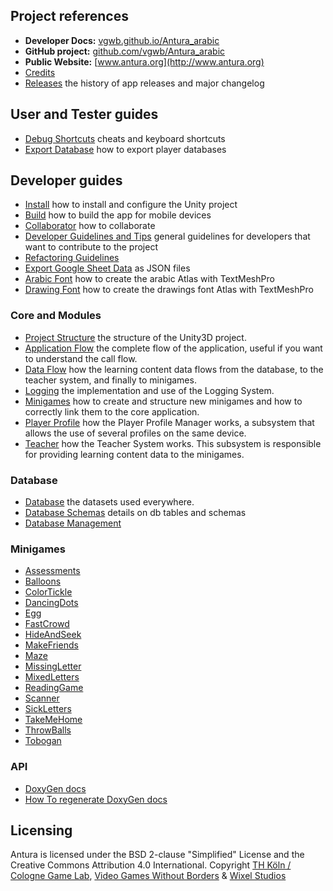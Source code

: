 ## Project references
- **Developer Docs:** [vgwb.github.io/Antura_arabic](https://vgwb.github.io/Antura_arabic)
- **GitHub project:** [github.com/vgwb/Antura_arabic](https://github.com/vgwb/Antura_arabic)
- **Public Website:** [www.antura.org](http://www.antura.org)
- [Credits](Credits.md)
- [Releases](Releases.md) the history of app releases and major changelog

## User and Tester guides
- [Debug Shortcuts](HowTo/DebugShortcuts.md) cheats and keyboard shortcuts
- [Export Database](HowTo/ExportPlayerDatabase.md) how to export player databases

## Developer guides
- [Install](HowTo/INSTALL.md) how to install and configure the Unity project
- [Build](HowTo/Build.md) how to build the app for mobile devices
- [Collaborator](Guidelines/Collaborator.md) how to collaborate
- [Developer Guidelines and Tips](Guidelines/DeveloperGuidelines.md) general guidelines for developers that want to contribute to the project
- [Refactoring Guidelines](Guidelines/RefactoringGuidelines.md)
- [Export Google Sheet Data](HowTo/ExportGoogleSheetData.md) as JSON files
- [Arabic Font](HowTo/ArabicFont.md) how to create the arabic Atlas with TextMeshPro
- [Drawing Font](HowTo/DrawingsFont.md) how to create the drawings font Atlas with TextMeshPro

### Core and Modules
- [Project Structure](Guidelines/ProjectStructure.md) the structure of the Unity3D project.
- [Application Flow](Modules/ApplicationFlow.md) the complete flow of the application, useful if you want to understand the call flow.
- [Data Flow](Modules/DataFlow.md) how the learning content data flows from the database, to the teacher system, and finally to minigames.
- [Logging](Modules/Logging.md) the implementation and use of the Logging System.
- [Minigames](Modules/Minigames.md) how to create and structure new minigames and how to correctly link them to the core application.
- [Player Profile](Modules/PlayerProfile.md) how the Player Profile Manager works, a subsystem that allows the use of several profiles on the same device.
- [Teacher](Modules/Teacher.md) how the Teacher System works. This subsystem is responsible for providing learning content data to the minigames.

### Database
- [Database](Modules/Database.md) the datasets used everywhere.
- [Database Schemas](Modules/DatabaseSchemas.md) details on db tables and schemas
- [Database Management](Modules/DatabaseManagement.md)

### Minigames
- [Assessments](Minigames/Assessments.md)
- [Balloons](Minigames/Balloons.md)
- [ColorTickle](Minigames/ColorTickle.md)
- [DancingDots](Minigames/DancingDots.md)
- [Egg](Minigames/Egg.md)
- [FastCrowd](Minigames/FastCrowd.md)
- [HideAndSeek](Minigames/HideAndSeek.md)
- [MakeFriends](Minigames/MakeFriends.md)
- [Maze](Minigames/Maze.md)
- [MissingLetter](Minigames/MissingLetter.md)
- [MixedLetters](Minigames/MixedLetters.md)
- [ReadingGame](Minigames/ReadingGame.md)
- [Scanner](Minigames/Scanner.md)
- [SickLetters](Minigames/SickLetters.md)
- [TakeMeHome](Minigames/TakeMeHome.md)
- [ThrowBalls](Minigames/ThrowBalls.md)
- [Tobogan](Minigames/Tobogan.md)

### API
- [DoxyGen docs](API/index.html)
- [How To regenerate DoxyGen docs](HowTo/APIDocsGeneration.html)

## Licensing
Antura is licensed under the BSD 2-clause "Simplified" License and the Creative Commons Attribution 4.0 International.
Copyright [TH Köln / Cologne Game Lab](http://www.colognegamelab.de/), [Video Games Without Borders](http://vgwb.org) & [Wixel Studios](www.wixelstudios.com)
